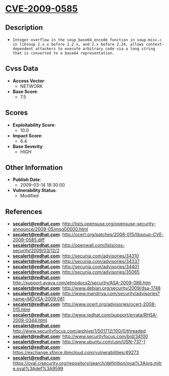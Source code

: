 
# [CVE-2009-0585](https://cve.mitre.org/cgi-bin/cvename.cgi?name=CVE-2009-0585)

## Description

- `Integer overflow in the soup_base64_encode function in soup-misc.c in libsoup 2.x.x before 2.2.x, and 2.x before 2.24, allows context-dependent attackers to execute arbitrary code via a long string that is converted to a base64 representation.`

## Cvss Data

- **Access Vector**:
  - NETWORK
- **Base Score**:
  - 7.5

## Scores

- **Exploitability Score**:
  - 10.0
- **Impact Score**:
  - 6.4
- **Base Severity**:
  - HIGH

## Other Information

- **Publish Date**:
  - 2009-03-14 18:30:00
- **Vulnerability Status**:
  - Modified

## References

- **secalert@redhat.com**: http://lists.opensuse.org/opensuse-security-announce/2009-05/msg00000.html
- **secalert@redhat.com**: http://ocert.org/patches/2008-015/libsoup-CVE-2009-0585.diff
- **secalert@redhat.com**: http://openwall.com/lists/oss-security/2009/03/12/2
- **secalert@redhat.com**: http://secunia.com/advisories/34310
- **secalert@redhat.com**: http://secunia.com/advisories/34337
- **secalert@redhat.com**: http://secunia.com/advisories/34401
- **secalert@redhat.com**: http://secunia.com/advisories/35065
- **secalert@redhat.com**: http://support.avaya.com/elmodocs2/security/ASA-2009-088.htm
- **secalert@redhat.com**: http://www.debian.org/security/2009/dsa-1748
- **secalert@redhat.com**: http://www.mandriva.com/security/advisories?name=MDVSA-2009:081
- **secalert@redhat.com**: http://www.ocert.org/advisories/ocert-2008-015.html
- **secalert@redhat.com**: http://www.redhat.com/support/errata/RHSA-2009-0344.html
- **secalert@redhat.com**: http://www.securityfocus.com/archive/1/501712/100/0/threaded
- **secalert@redhat.com**: http://www.securityfocus.com/bid/34100
- **secalert@redhat.com**: http://www.ubuntu.com/usn/USN-737-1
- **secalert@redhat.com**: https://exchange.xforce.ibmcloud.com/vulnerabilities/49273
- **secalert@redhat.com**: https://oval.cisecurity.org/repository/search/definition/oval%3Aorg.mitre.oval%3Adef%3A9599
